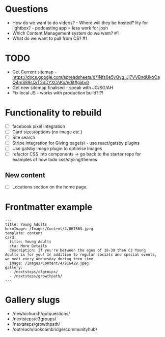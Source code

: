 # Questions

- How do we want to do videos? - Where will they be hosted? lity for lightbox? - podcasting app = less work for josh
- Which Content Management system do we want? #1
- What do we want to pull from CS? #1

# TODO

- Get Current sitemap - https://docs.google.com/spreadsheets/d/1Nfs0e5vQvg_Jj7VVBndUkoOaQ4mS88sQrT2dDYXCAKo/edit#gid=0
- Get new sitemap finalised - speak with JC/SG/AH
- Fix local JS - works with production build?!?!

# Functionality to rebuild

- [ ] facebook pixel integration
- [ ] Card sizes/options (no image etc.)
- [ ] Site search
- [ ] Stripe integration for Giving page(s) - use react/gatsby plugins
- [ ] Use gatsby image plugin to optimise Images
- [ ] refactor CSS into components -> go back to the starter repo for examples of how todo css/styling/themes

## New content

- [ ] Locations section on the home page.

# Frontmatter example

```
---
title: Young Adults
heroImage: /Images/Content/4/867563.jpeg
template: content
card:
  title: Young Adults
  cta: More Details
  description: If you're between the ages of 18-30 then C3 Young Adults is for you! In addition to regular socials and special events, we meet every Wednesday during term time.
  image: /Images/Content/4/916429.jpeg
gallery:
  - /nextsteps/c3groups/
  - /nextsteps/growthpath/
---
```

# Gallery slugs

- /newtochurch/gotquestions/
- /nextsteps/c3groups/
- /nextsteps/growthpath/
- /outreach/lookcambridge/communityhub/
